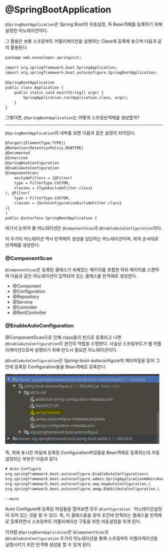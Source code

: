 # @SpringBootApplication

`@SpringBootApplication`은 Spring Boot의 자동설정, 즉 Bean객체를 등록하기 위해 설정한 어노테이션이다. 

그 활용은 보통 스프링부트 어플리케이션을 실행하는 Class에 등록해 놓으며 다음과 같이 활용된다. 

    package web.ecoveloper.springinit;

    import org.springframework.boot.SpringApplication;
    import org.springframework.boot.autoconfigure.SpringBootApplication;

    @SpringBootApplication
    public class Application {
        public static void main(String[] args) {
            SpringApplication.run(Application.class, args);
        }
    }

그렇다면, `@SpringBootApplication`는 어떻게 스프링빈객체를 생성할까?

***

`@SpringBootApplication`의 내부를 보면 다음과 같은 설정이 되어있다.    
    
    @Target({ElementType.TYPE})
    @Retention(RetentionPolicy.RUNTIME)
    @Documented
    @Inherited
    @SpringBootConfiguration
    @EnableAutoConfiguration
    @ComponentScan(
        excludeFilters = {@Filter(
        type = FilterType.CUSTOM,
        classes = {TypeExcludeFilter.class}
    ), @Filter(
        type = FilterType.CUSTOM,
        classes = {AutoConfigurationExcludeFilter.class}
    )}
    )
    public @interface SpringBootApplication {

여기서 눈여겨 볼 어노테이션은 `@ComponentScan`과  `@EnableAutoConfiguration`이다. 

이 두가지 어노테이션 역시 빈객체의 생성을 담당하는 어노테이션이며, 위의 순서대로 빈객체를 생성한다. 

 ### @ComponentScan

 `@ComponentScan`은 등록된 클래스가 속해있는 패키지를 포함한 하위 패키지를 스캔하여 다음과 같은 어노테이션이 입력되어 있는 클래스를 빈객체로 생성한다.

* @Component
* @Configuration 
* @Repository 
* @Service
* @Controller
* @RestController
 

 ### @EnableAutoConfiguration
@ComponentScan으로 인해 class들이 빈으로 등록되고 나면  `@EnableAutoConfiguration`이 본인의 역할을 수행한다. 
사실상 스프링부트가 웹 어플리케이션으로써 실행되기 위해 반드시 필요한 어노테이션이다. 

`@EnableAutoConfiguration`은 Spring-boot-autoconfigure의 메타파일을 읽어 그 안에 등록된 Configuration들을 Bean객체로 등록한다. 

![Spring-boot-autoconfigure ](/img/spring-boot-autoconfigure.gif "Spring-boot-autoconfigure")

즉, 위에 표시한 파일에 등록된 Configuration파일들을 Bean객체로 등록하는데 자동설정되는 부분은 다음과 같다.

    # Auto Configure
    org.springframework.boot.autoconfigure.EnableAutoConfiguration=\
    org.springframework.boot.autoconfigure.admin.SpringApplicationAdminJmxAutoConfiguration,\
    org.springframework.boot.autoconfigure.aop.AopAutoConfiguration,\
    org.springframework.boot.autoconfigure.amqp.RabbitAutoConfiguration,\
    
    --more

Auto Configure에 등록된 파일들을 열어보면 모두 `@Configuration ` 어노테이션설정이 되어 있는 것을 알 수 있다. 즉, 이 클래스들을 찾아 조건에 만족되는 클래스를 빈객체로 등록하면서 스프링부트 어플리케이션 구동을 위한 자동설정을 하게 된다. 


이처럼 `@SpringBootApplication`은 `@ComponentScan`과 `@EnableAutoConfiguration` 두가지 어노테이션을 통해 스프링부트 어플리케이션을 실행시키기 위한 빈객체 생성을 할 수 있게 된다. 